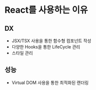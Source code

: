 # React를 사용하는 이유

## DX
- JSX/TSX 사용을 통한 함수형 컴포넌트 작성
- 다양한 Hooks을 통한 LifeCycle 관리
- 스타일 관리

## 성능
- Virtual DOM 사용을 통한 최적화된 랜더링
